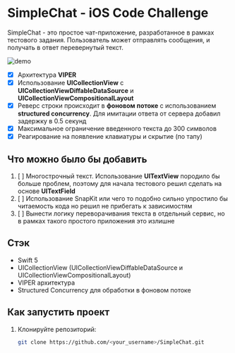 # SimpleChat - iOS Code Challenge

SimpleChat - это простое чат-приложение, разработанное в рамках тестового задания. Пользователь может отправлять сообщения, и получать в ответ перевернутый текст.

![demo](https://github.com/user-attachments/assets/8da6314d-0930-4bda-abcb-93ec554a1bf1)


- [x] Архитектура **VIPER**
- [x] Использование **UICollectionView** с **UICollectionViewDiffableDataSource** и **UICollectionViewCompositionalLayout**
- [x] Реверс строки происходит в **фоновом потоке** с использованием **structured concurrency**. Для имитации ответа от сервера добавил задержку в 0.5 секунд
- [x] Максимальное ограничение введенного текста до 300 символов
- [x] Реагирование на появление клавиатуры и скрытие (по тапу) 

## Что можно было бы добавить

1. [ ] Многострочный текст. Использование **UITextView** породило бы больше проблем, поэтому для начала тестового решил сделать на основе **UITextField**
2. [ ] Использование SnapKit или чего то подобно сильно упростило бы читаемость кода но решил не прибегать к зависимостям
3. [ ] Вынести логику переворачивания текста в отдельный сервис, но в рамках такого простого приложения это излишне

## Стэк

- Swift 5
- UICollectionView (UICollectionViewDiffableDataSource и UICollectionViewCompositionalLayout)
- VIPER архитектура
- Structured Concurrency для обработки в фоновом потоке

## Как запустить проект

1. Клонируйте репозиторий:
   ```bash
   git clone https://github.com/<your_username>/SimpleChat.git
